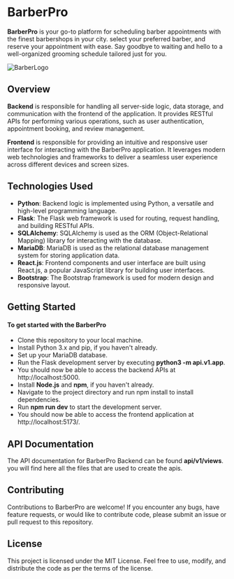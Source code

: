 # BarberPro

**BarberPro** is your go-to platform for scheduling barber appointments with the finest barbershops in your city.
select your preferred barber, and reserve your appointment with ease. Say goodbye to waiting and hello to a well-organized grooming schedule tailored just for you.

![BarberLogo](https://github.com/Morabet/BarberPro/assets/103321607/171ae379-dcfe-4286-9d02-82ce2f3f9ce9)

## Overview

**Backend** is responsible for handling all server-side logic, data storage, and communication with the frontend of the application. It provides RESTful APIs for performing various operations, such as user authentication, appointment booking, and review management.

**Frontend** is responsible for providing an intuitive and responsive user interface for interacting with the BarberPro application. It leverages modern web technologies and frameworks to deliver a seamless user experience across different devices and screen sizes.

## Technologies Used

* **Python**: Backend logic is implemented using Python, a versatile and high-level programming language.
* **Flask**: The Flask web framework is used for routing, request handling, and building RESTful APIs.
* **SQLAlchemy**: SQLAlchemy is used as the ORM (Object-Relational Mapping) library for interacting with the database.
* **MariaDB**: MariaDB is used as the relational database management system for storing application data.
* **React.js**: Frontend components and user interface are built using React.js, a popular JavaScript library for building user interfaces.
* **Bootstrap**: The Bootstrap framework is used for modern design and responsive layout.

## Getting Started
#### To get started with the BarberPro

* Clone this repository to your local machine.
* Install Python 3.x and pip, if you haven't already.
* Set up your MariaDB database.
* Run the Flask development server by executing **python3 -m api.v1.app**.
* You should now be able to access the backend APIs at http://localhost:5000.
* Install **Node.js** and **npm**, if you haven't already.
* Navigate to the project directory and run npm install to install dependencies.
* Run **npm run dev** to start the development server.
* You should now be able to access the frontend application at http://localhost:5173/.

## API Documentation

The API documentation for BarberPro Backend can be found **api/v1/views**. you will find here all the files that are used to create the apis.


## Contributing

Contributions to BarberPro are welcome! If you encounter any bugs, have feature requests, or would like to contribute code, please submit an issue or pull request to this repository.

## License

This project is licensed under the MIT License. Feel free to use, modify, and distribute the code as per the terms of the license.



